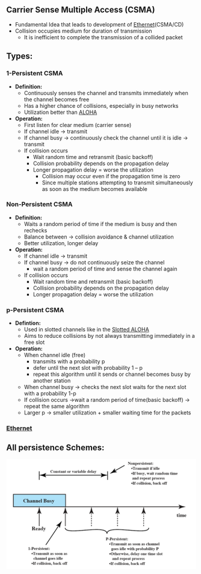 ## Carrier Sense Multiple Access (CSMA)
- Fundamental Idea that leads to development of [Ethernet](Ethernet.md)(CSMA/CD)
- Collision occupies medium for duration of transmission
	- It is inefficient to complete the transmission of a collided packet
## Types:
### 1-Persistent CSMA
- **Definition:**
	-  Continuously senses the channel and transmits immediately when the channel becomes free
	- Has a higher chance of collisions, especially in busy networks
	- Utilization better than [ALOHA](ALOHA.md)
- **Operation:**
	- First listen for clear medium (carrier sense)
	- If channel idle -> transmit
	- If channel busy -> continuously check the channel until it is idle -> transmit
	- If collision occurs
		- Wait random time and retransmit (basic backoff)
		- Collision probability depends on the propagation delay
		- Longer propagation delay = worse the utilization
			- Collision may occur even if the propagation time is zero
			- Since multiple stations attempting to transmit simultaneously as soon as the medium becomes available
### Non-Persistent CSMA
- **Definition:**
	- Waits a random period of time if the medium is busy and then rechecks
	- Balance between -> collision avoidance & channel utilization
	- Better utilization, longer delay
- **Operation:**
	- If channel idle -> transmit
	- If channel busy -> do not continuously seize the channel
		- wait a random period of time and sense the channel again
	- If collision occurs
		- Wait random time and retransmit (basic backoff)
		- Collision probability depends on the propagation delay
		- Longer propagation delay = worse the utilization
### p-Persistent CSMA
- **Defintion:**
	- Used in slotted channels like in the [Slotted ALOHA](ALOHA.md#Slotted%20ALOHA) 
	- Aims to reduce collisions by not always transmitting immediately in a free slot
- **Operation:**
	- When channel idle (free)
		- transmits with a probability p
		- defer until the next slot with probability 1 – p
		- repeat this algorithm until it sends or channel becomes busy by another station
	- When channel busy -> checks the next slot waits for the next slot with a probability 1-p
	- If collision occurs ->wait a random period of time(basic backoff) -> repeat the same algorithm
	- Larger p -> smaller utilization + smaller waiting time for the packets
### [Ethernet](Ethernet.md)
## All persistence Schemes:
![](Attachments/allPersistanceSchemes.png)

